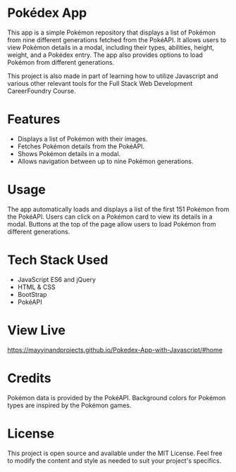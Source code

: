 # Pokédex App
This app is a simple Pokémon repository that displays a list of Pokémon from nine different generations fetched from the PokéAPI. It allows users to view Pokémon details in a modal, including their types, abilities, height, weight, and a Pokédex entry. The app also provides options to load Pokémon from different generations.

This project is also made in part of learning how to utilize Javascript and various other relevant tools for the Full Stack Web Development CareerFoundry Course. 

# Features
- Displays a list of Pokémon with their images.
- Fetches Pokémon details from the PokéAPI.
- Shows Pokémon details in a modal.
- Allows navigation between up to nine Pokémon generations.

# Usage
The app automatically loads and displays a list of the first 151 Pokémon from the PokéAPI. Users can click on a Pokémon card to view its details in a modal. Buttons at the top of the page allow users to load Pokémon from different generations.

# Tech Stack Used
- JavaScript ES6 and jQuery
- HTML & CSS
- BootStrap
- PokéAPI

# View Live 
https://mayyinandprojects.github.io/Pokedex-App-with-Javascript/#home

# Credits
Pokémon data is provided by the PokéAPI.
Background colors for Pokémon types are inspired by the Pokémon games.

# License
This project is open source and available under the MIT License.
Feel free to modify the content and style as needed to suit your project's specifics.
